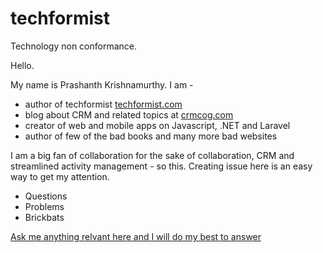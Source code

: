 # techformist
Technology non conformance.

Hello.

My name is Prashanth Krishnamurthy. I am -
* author of techformist [techformist.com](https://techformist.com)
* blog about CRM and related topics at [crmcog.com](https://crmcog.com)
* creator of web and mobile apps on Javascript, .NET and Laravel
* author of few of the bad books and many more bad websites

I am a big fan of collaboration for the sake of collaboration, CRM and streamlined activity management - so this. Creating issue here is an easy way to get my attention.

* Questions
* Problems
* Brickbats

[Ask me anything relvant here and I will do my best to answer](https://github.com/prashanth1k/techformist/issues)


